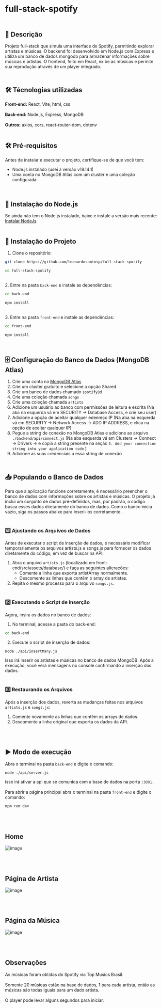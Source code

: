 # full-stack-spotify

## <br>  📝 Descrição
Projeto full-stack que simula uma interface do Spotify, permitindo explorar artistas e músicas. O backend foi desenvolvido em Node.js com Express e utiliza um banco de dados mongodb para armazenar informações sobre músicas e artistas. O frontend, feito em React, exibe as músicas e permite sua reprodução através de um player integrado.
<br>
## <br> 🛠️ Técnologias utilizadas
**Front-end:** React, Vite, html, css
<br><br>**Back-end:** Node.js, Express, MongoDB
<br><br>**Outros:** axios, cors, react-router-dom, dotenv
<br><br>
## 🛠️ Pré-requisitos
Antes de instalar e executar o projeto, certifique-se de que você tem:
- Node.js instalado (usei a versão v18.14.1)
- Uma conta no MongoDB Atlas com um cluster e uma coleção configurada
<br>

## 📌 Instalação do Node.js
Se ainda não tem o Node.js instalado, baixe e instale a versão mais recente:
[Instalar NodeJs](https://nodejs.org/pt)
<br><br>

## 🚀 Instalação do Projeto
1. Clone o repositório:
```bash
git clone https://github.com/leonardosantosp/full-stack-spotify
```
```bash
cd full-stack-spotify
```
<br>2. Entre na pasta `back-end` e instale as dependências:
```bash
cd back-end
```
```bash
npm install
```
<br>3. Entre na pasta `front-end` e instale as dependências:
```bash
cd front-end
```
```bash
npm install
```
<br>

## 🗄️ Configuração do Banco de Dados (MongoDB Atlas)
1. Crie uma conta no [MongoDB Atlas](https://www.mongodb.com/products/platform/atlas-database)
2. Crie um cluster gratuito e selecione a opção Shared
3. Crie um banco de dados chamado `spotifyBd`
4. Crie uma coleção chamada `songs`
5. Crie uma coleção chamada `artists`
6. Adicione um usuário ao banco com permissões de leitura e escrita (Na aba na esquerda vá em SECURITY -> Database Access, e crie seu user)
7. Adicione a opção de aceitar qualquer edenreço IP (Na aba na esquerda vá em SECURITY -> Network Access -> ADD IP ADDRESS, e clica na opção de aceitar qualquer IP)
8. Pegue a string de conexão no MongoDB Atlas e adicione ao arquivo `./backend/api/connect.js` (Na aba esquerda vá em Clusters -> Connect -> Drivers -> e copia a string presente na seção `3. Add your connection string into your application code`
)
9. Adicione as suas credenciais a essa string de conexão

## <br> 📥 Populando o Banco de Dados
Para que a aplicação funcione corretamente, é necessário preencher o banco de dados com informações sobre os artistas e músicas. O projeto já inclui um conjunto de dados pré-definidos, mas, por padrão, o código busca esses dados diretamente do banco de dados. Como o banco inicia vazio, siga os passos abaixo para inseri-los corretamente.
<br>
### <br> 1️⃣ Ajustando os Arquivos de Dados
Antes de executar o script de inserção de dados, é necessário modificar temporariamente os arquivos artists.js e songs.js para fornecer os dados diretamente do código, em vez de buscar na API.
1. Abra o arquivo `artists.js` (localizado em front-end/src/assets/database/) e faça as seguintes alterações:
   - Comente a linha que exporta artistArray normalmente.
   - Descomente as linhas que contêm o array de artistas.
2. Repita o mesmo processo para o arquivo `songs.js`.

### <br> 2️⃣ Executando o Script de Inserção
Agora, insira os dados no banco de dados:

1. No terminal, acesse a pasta do back-end:
```bash
cd back-end

```
2. Execute o script de inserção de dados:

```bash
node ./api/insertMany.js
```
Isso irá inserir os artistas e músicas no banco de dados MongoDB. Após a execução, você verá mensagens no console confirmando a inserção dos dados.

### <br> 3️⃣ Restaurando os Arquivos
Após a inserção dos dados, reverta as mudanças feitas nos arquivos `artists.js` e `songs.js`:
1. Comente novamente as linhas que contêm os arrays de dados.
2. Descomente a linha original que exporta os dados da API.

## <br><br> ▶️ Modo de execução 
Abra o terminal na pasta `back-end` e digite o comando:

```bash
node ./api/server.js
```
isso irá ativar a api que se comunica com a base de dados na porta `:3001` .
<br><br>Para abrir a página principal abra o terminal na pasta `front-end` e digite o comando:
```bash
npm run dev
```

## <br><br>Home
![image](https://github.com/user-attachments/assets/6de7aa1d-784b-4b25-b7d2-0fe3a64d6701)

## <br><br>Página de Artista
![image](https://github.com/user-attachments/assets/94619f72-968a-4ae6-b598-291d7fafa490)

## <br><br>Página da Música
![image](https://github.com/user-attachments/assets/2d4432ae-64f6-4204-853c-0510ede3165b)

## <br><br>Observações
As músicas foram obtidas do Spotify via Top Musics Brasil.
<br>
<br>
Somente 20 músicas estão na base de dados, 1 para cada artista, então as músicas são todas iguais para um dado artista.
<br>
<br>
O player pode levar alguns segundos para iniciar.
